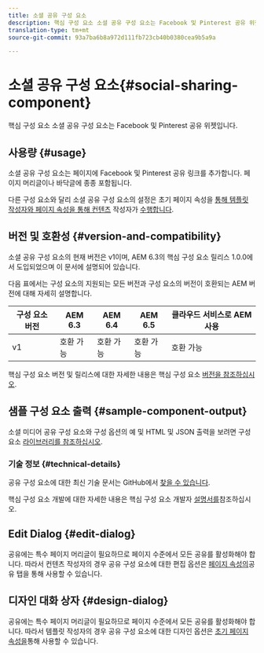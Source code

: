 ```yaml
---
title: 소셜 공유 구성 요소
description: 핵심 구성 요소 소셜 공유 구성 요소는 Facebook 및 Pinterest 공유 위젯입니다.
translation-type: tm+mt
source-git-commit: 93a7ba6b8a972d111fb723cb40b0380cea9b5a9a

---
```



# 소셜 공유 구성 요소{#social-sharing-component}

핵심 구성 요소 소셜 공유 구성 요소는 Facebook 및 Pinterest 공유 위젯입니다.

## 사용량 {#usage}

소셜 공유 구성 요소는 페이지에 Facebook 및 Pinterest 공유 링크를 추가합니다. 페이지 머리글이나 바닥글에 종종 포함됩니다.

다른 구성 요소와 달리 소셜 공유 구성 요소의 설정은 초기 페이지 속성을 [통해 템플릿 작성자와 페이지 속성을 통해 컨텐츠](https://docs.adobe.com/content/help/en/experience-manager-cloud-service/sites/authoring/features/templates.html) 작성자가 [수행합니다](https://docs.adobe.com/content/help/en/experience-manager-cloud-service/sites/authoring/fundamentals/page-properties.html).

## 버전 및 호환성 {#version-and-compatibility}

소셜 공유 구성 요소의 현재 버전은 v1이며, AEM 6.3의 핵심 구성 요소 릴리스 1.0.0에서 도입되었으며 이 문서에 설명되어 있습니다.

다음 표에서는 구성 요소의 지원되는 모든 버전과 구성 요소의 버전이 호환되는 AEM 버전에 대해 자세히 설명합니다.

| 구성 요소 버전 | AEM 6.3 | AEM 6.4 | AEM 6.5 | 클라우드 서비스로 AEM 사용 |
|--- |--- |--- |--- |---|
| v1 | 호환 가능 | 호환 가능 | 호환 가능 | 호환 가능 |

핵심 구성 요소 버전 및 릴리스에 대한 자세한 내용은 핵심 구성 요소 [버전을 참조하십시오](/help/versions.md).

## 샘플 구성 요소 출력 {#sample-component-output}

소셜 미디어 공유 구성 요소와 구성 옵션의 예 및 HTML 및 JSON 출력을 보려면 구성 요소 [라이브러리를 참조하십시오](https://adobe.com/go/aem_cmp_library_sharing).

### 기술 정보 {#technical-details}

공유 구성 요소에 대한 최신 기술 문서는 GitHub에서 [찾을 수 있습니다](https://adobe.com/go/aem_cmp_tech_sharing_v1).

핵심 구성 요소 개발에 대한 자세한 내용은 핵심 구성 요소 개발자 [설명서를](/help/developing/overview.md)참조하십시오.

## Edit Dialog {#edit-dialog}

공유에는 특수 페이지 머리글이 필요하므로 페이지 수준에서 모든 공유를 활성화해야 합니다. 따라서 컨텐츠 작성자의 경우 공유 구성 요소에 대한 편집 옵션은 [페이지 속성의](https://docs.adobe.com/content/help/en/experience-manager-cloud-service/sites/authoring/fundamentals/page-properties.html)공유 탭을 통해 사용할 수 있습니다.

## 디자인 대화 상자 {#design-dialog}

공유에는 특수 페이지 머리글이 필요하므로 페이지 수준에서 모든 공유를 활성화해야 합니다. 따라서 템플릿 작성자의 경우 공유 구성 요소에 대한 디자인 옵션은 [초기 페이지 속성을](https://docs.adobe.com/content/help/en/experience-manager-cloud-service/sites/authoring/features/templates.html)통해 사용할 수 있습니다.
